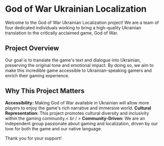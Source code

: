 # God of War Ukrainian Localization
Welcome to the God of War Ukrainian Localization project! We are a team of four dedicated individuals working to bring a high-quality Ukrainian translation to the critically acclaimed game, God of War.

## Project Overview
Our goal is to translate the game's text and dialogue into Ukrainian, preserving the original tone and emotional impact. By doing so, we aim to make this incredible game accessible to Ukrainian-speaking gamers and enrich their gaming experience.

## Why This Project Matters
**Accessibility:** Making God of War available in Ukrainian will allow more players to enjoy the game's rich narrative and immersive world.
**Cultural Representation:** This project promotes cultural diversity and inclusivity within the gaming community.< br / >
**Community-Driven:** We are an independent group passionate about gaming and localization, driven by our love for both the game and our native language.

Thank you for your support!
